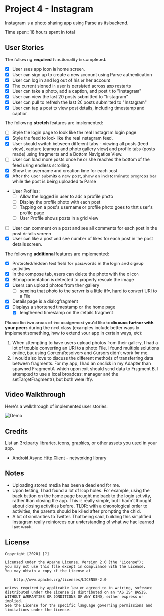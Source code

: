 # Project 4 - Instagram

Instagram is a photo sharing app using Parse as its backend.

Time spent: 18 hours spent in total

## User Stories

The following **required** functionality is completed:

- [x] User sees app icon in home screen.
- [x] User can sign up to create a new account using Parse authentication
- [x] User can log in and log out of his or her account
- [x] The current signed in user is persisted across app restarts
- [x] User can take a photo, add a caption, and post it to "Instagram"
- [x] User can view the last 20 posts submitted to "Instagram"
- [x] User can pull to refresh the last 20 posts submitted to "Instagram"
- [x] User can tap a post to view post details, including timestamp and caption.

The following **stretch** features are implemented:

- [ ] Style the login page to look like the real Instagram login page.
- [x] Style the feed to look like the real Instagram feed.
- [x] User should switch between different tabs - viewing all posts (feed view), capture (camera and photo gallery view) and profile tabs (posts made) using fragments and a Bottom Navigation View.
- [ ] User can load more posts once he or she reaches the bottom of the feed using endless scrolling.
- [x] Show the username and creation time for each post
- [x] After the user submits a new post, show an indeterminate progress bar while the post is being uploaded to Parse
- User Profiles:
  - [ ] Allow the logged in user to add a profile photo
  - [ ] Display the profile photo with each post
  - [ ] Tapping on a post's username or profile photo goes to that user's profile page
  - [ ] User Profile shows posts in a grid view
- [ ] User can comment on a post and see all comments for each post in the post details screen.
- [x] User can like a post and see number of likes for each post in the post details screen.

The following **additional** features are implemented:
- [x] Protected/hidden text field for passwords in the login and signup activities
- [x] In the compose tab, users can delete the photo with the x icon
- [x] Bitmap orientation is detected to properly rescale the image
- [x] Users can upload photos from their gallery
  - [ ] sending that photo to the server is a little iffy, hard to convert URI to a File
- [x] Details page is a dialogfragment
- [x] Displays a shortened timestamp on the home page
  - [x] lengthened timestamp on the details fragment

Please list two areas of the assignment you'd like to **discuss further with your peers** during the next class (examples include better ways to implement something, how to extend your app in certain ways, etc):

1. When attempting to have users upload photos from their gallery, I had a lot of trouble converting an URI to a photo File. I found multiple solutions online, but using ContentResolvers and Cursors didn't work for me.
2. I would also love to discuss the different methods of transferring data between fragments. For my app, I had an onclick in my Adapter than spawned FragmentA, which upon exit should send data to Fragment B. I attempted to use a local broadcast manager and the setTargetFragment(), but both were iffy.

## Video Walkthrough

Here's a walkthrough of implemented user stories:

![Demo](https://github.com/aczoo/Instagram/blob/master/insta_demo.gif)

## Credits

List an 3rd party libraries, icons, graphics, or other assets you used in your app.

- [Android Async Http Client](http://loopj.com/android-async-http/) - networking library


## Notes
- Uploading stored media has been a dead end for me.
- Upon testing, I had found a lot of loop holes. For example, using the back button on the home page brought me back to the login activity, rather than closing the app. This is really simple, but I hadn't thought about closing activities before. TLDR: with a chronological order to activities, the parents should be killed after prompting the child.
- A lot of similarities to Twitter. That being said, building this simplified Instagram really reinforces our understanding of what we had learned last week.

## License

    Copyright [2020] [?]

    Licensed under the Apache License, Version 2.0 (the "License");
    you may not use this file except in compliance with the License.
    You may obtain a copy of the License at

        http://www.apache.org/licenses/LICENSE-2.0

    Unless required by applicable law or agreed to in writing, software
    distributed under the License is distributed on an "AS IS" BASIS,
    WITHOUT WARRANTIES OR CONDITIONS OF ANY KIND, either express or implied.
    See the License for the specific language governing permissions and
    limitations under the License.
